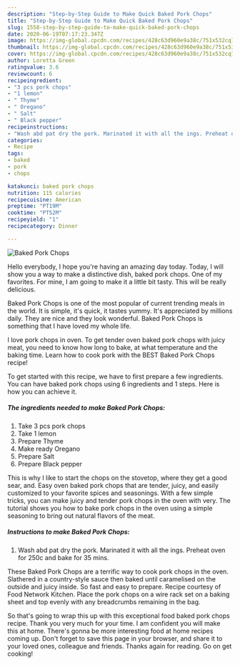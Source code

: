 ```yaml
---
description: "Step-by-Step Guide to Make Quick Baked Pork Chops"
title: "Step-by-Step Guide to Make Quick Baked Pork Chops"
slug: 1558-step-by-step-guide-to-make-quick-baked-pork-chops
date: 2020-06-19T07:17:23.347Z
image: https://img-global.cpcdn.com/recipes/428c63d960e9a38c/751x532cq70/baked-pork-chops-recipe-main-photo.jpg
thumbnail: https://img-global.cpcdn.com/recipes/428c63d960e9a38c/751x532cq70/baked-pork-chops-recipe-main-photo.jpg
cover: https://img-global.cpcdn.com/recipes/428c63d960e9a38c/751x532cq70/baked-pork-chops-recipe-main-photo.jpg
author: Loretta Green
ratingvalue: 3.6
reviewcount: 6
recipeingredient:
- "3 pcs pork chops"
- "1 lemon"
- " Thyme"
- " Oregano"
- " Salt"
- " Black pepper"
recipeinstructions:
- "Wash abd pat dry the pork. Marinated it with all the ings. Preheat oven for 250c and bake for 35 mins."
categories:
- Recipe
tags:
- baked
- pork
- chops

katakunci: baked pork chops 
nutrition: 115 calories
recipecuisine: American
preptime: "PT19M"
cooktime: "PT52M"
recipeyield: "1"
recipecategory: Dinner

---
```



![Baked Pork Chops](https://img-global.cpcdn.com/recipes/428c63d960e9a38c/751x532cq70/baked-pork-chops-recipe-main-photo.jpg)

Hello everybody, I hope you're having an amazing day today. Today, I will show you a way to make a distinctive dish, baked pork chops. One of my favorites. For mine, I am going to make it a little bit tasty. This will be really delicious.

Baked Pork Chops is one of the most popular of current trending meals in the world. It is simple, it's quick, it tastes yummy. It's appreciated by millions daily. They are nice and they look wonderful. Baked Pork Chops is something that I have loved my whole life.

I love pork chops in oven. To get tender oven baked pork chops with juicy meat, you need to know how long to bake, at what temperature and the baking time. Learn how to cook pork with the BEST Baked Pork Chops recipe!


To get started with this recipe, we have to first prepare a few ingredients. You can have baked pork chops using 6 ingredients and 1 steps. Here is how you can achieve it.

<!--inarticleads1-->

##### The ingredients needed to make Baked Pork Chops:

1. Take 3 pcs pork chops
1. Take 1 lemon
1. Prepare  Thyme
1. Make ready  Oregano
1. Prepare  Salt
1. Prepare  Black pepper


This is why I like to start the chops on the stovetop, where they get a good sear, and. Easy oven baked pork chops that are tender, juicy, and easily customized to your favorite spices and seasonings. With a few simple tricks, you can make juicy and tender pork chops in the oven with very. The tutorial shows you how to bake pork chops in the oven using a simple seasoning to bring out natural flavors of the meat. 

<!--inarticleads2-->

##### Instructions to make Baked Pork Chops:

1. Wash abd pat dry the pork. Marinated it with all the ings. Preheat oven for 250c and bake for 35 mins.


These Baked Pork Chops are a terrific way to cook pork chops in the oven. Slathered in a country-style sauce then baked until caramelised on the outside and juicy inside. So fast and easy to prepare. Recipe courtesy of Food Network Kitchen. Place the pork chops on a wire rack set on a baking sheet and top evenly with any breadcrumbs remaining in the bag. 

So that's going to wrap this up with this exceptional food baked pork chops recipe. Thank you very much for your time. I am confident you will make this at home. There's gonna be more interesting food at home recipes coming up. Don't forget to save this page in your browser, and share it to your loved ones, colleague and friends. Thanks again for reading. Go on get cooking!
